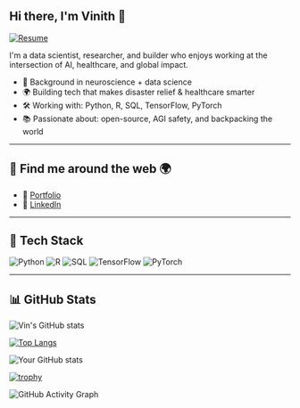 ## Hi there, I'm Vinith 👋
[![Resume](https://img.shields.io/badge/Resume-View-blue?style=for-the-badge&logo=read-the-docs)](https://github.com/vink23/resume_pdf/raw/main/Vinith_Kuruppu_Resume.pdf)


I'm a data scientist, researcher, and builder who enjoys working at the intersection of AI, healthcare, and global impact.

- 🧠 Background in neuroscience + data science  
- 🌍 Building tech that makes disaster relief & healthcare smarter  
- 🛠️ Working with: Python, R, SQL, TensorFlow, PyTorch  
- 📚 Passionate about: open-source, AGI safety, and backpacking the world  




---

## 🔗 Find me around the web 🌍
- 📝 [Portfolio](https://yourwebsite.dev)
- 💼 [LinkedIn](https://www.linkedin.com/in/vinithkuruppu/)

---

## 🧰 Tech Stack
![Python](https://img.shields.io/badge/Python-3776AB?style=for-the-badge&logo=python&logoColor=white)
![R](https://img.shields.io/badge/R-276DC3?style=for-the-badge&logo=r&logoColor=white)
![SQL](https://img.shields.io/badge/SQL-4479A1?style=for-the-badge&logo=postgresql&logoColor=white)
![TensorFlow](https://img.shields.io/badge/TensorFlow-FF6F00?style=for-the-badge&logo=tensorflow&logoColor=white)
![PyTorch](https://img.shields.io/badge/PyTorch-EE4C2C?style=for-the-badge&logo=PyTorch&logoColor=white)

---
## 📊 GitHub Stats
![Vin's GitHub stats](https://github-readme-stats.vercel.app/api?username=yourusername&show_icons=true&theme=radical)

[![Top Langs](https://github-readme-stats.vercel.app/api/top-langs/?username=vink23&layout=compact&theme=radical)](https://github.com/anuraghazra/github-readme-stats)

![Your GitHub stats](https://github-readme-stats.vercel.app/api?username=vink23&show_icons=true&theme=radical)

[![trophy](https://github-profile-trophy.vercel.app/?username=vink23&theme=gruvbox)](https://github.com/ryo-ma/github-profile-trophy)

![GitHub Activity Graph](https://github-readme-activity-graph.cyclic.app/graph?username=vink23&theme=github-compact)



<!--
**Vink23/vink23** is a ✨ _special_ ✨ repository because its `README.md` (this file) appears on your GitHub profile.

Here are some ideas to get you started:

- 🔭 I’m currently working on ...
- 🌱 I’m currently learning ...
- 👯 I’m looking to collaborate on ...
- 🤔 I’m looking for help with ...
- 💬 Ask me about ...
- 📫 How to reach me: ...
- 😄 Pronouns: ...
- ⚡ Fun fact: ...
-->
